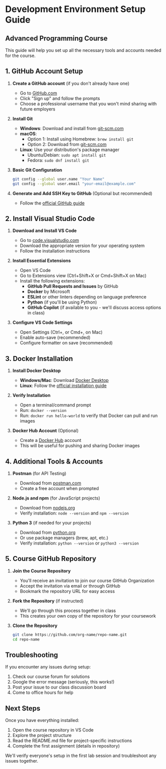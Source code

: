 # Development Environment Setup Guide
## Advanced Programming Course

This guide will help you set up all the necessary tools and accounts needed for the course.

## 1. GitHub Account Setup

1. **Create a GitHub account** (if you don't already have one)
   - Go to [GitHub.com](https://github.com/)
   - Click "Sign up" and follow the prompts
   - Choose a professional username that you won't mind sharing with future employers

2. **Install Git**
   - **Windows**: Download and install from [git-scm.com](https://git-scm.com/download/win)
   - **macOS**: 
     - Option 1: Install using Homebrew: `brew install git`
     - Option 2: Download from [git-scm.com](https://git-scm.com/download/mac)
   - **Linux**: Use your distribution's package manager
     - Ubuntu/Debian: `sudo apt install git`
     - Fedora: `sudo dnf install git`

3. **Basic Git Configuration**
   ```bash
   git config --global user.name "Your Name"
   git config --global user.email "your-email@example.com"
   ```

4. **Generate and Add SSH Key to GitHub** (Optional but recommended)
   - Follow the [official GitHub guide](https://docs.github.com/en/authentication/connecting-to-github-with-ssh/generating-a-new-ssh-key-and-adding-it-to-the-ssh-agent)

## 2. Install Visual Studio Code

1. **Download and Install VS Code**
   - Go to [code.visualstudio.com](https://code.visualstudio.com/)
   - Download the appropriate version for your operating system
   - Follow the installation instructions

2. **Install Essential Extensions**
   - Open VS Code
   - Go to Extensions view (Ctrl+Shift+X or Cmd+Shift+X on Mac)
   - Install the following extensions:
     - **GitHub Pull Requests and Issues** by GitHub
     - **Docker** by Microsoft
     - **ESLint** or other linters depending on language preference
     - **Python** (if you'll be using Python)
     - **GitHub Copilot** (if available to you - we'll discuss access options in class)

3. **Configure VS Code Settings**
   - Open Settings (Ctrl+, or Cmd+, on Mac)
   - Enable auto-save (recommended)
   - Configure formatter on save (recommended)

## 3. Docker Installation

1. **Install Docker Desktop**
   - **Windows/Mac**: Download [Docker Desktop](https://www.docker.com/products/docker-desktop)
   - **Linux**: Follow the [official installation guide](https://docs.docker.com/engine/install/)

2. **Verify Installation**
   - Open a terminal/command prompt
   - Run: `docker --version`
   - Run: `docker run hello-world` to verify that Docker can pull and run images

3. **Docker Hub Account** (Optional)
   - Create a [Docker Hub](https://hub.docker.com/) account
   - This will be useful for pushing and sharing Docker images

## 4. Additional Tools & Accounts

1. **Postman** (for API Testing)
   - Download from [postman.com](https://www.postman.com/downloads/)
   - Create a free account when prompted

2. **Node.js and npm** (for JavaScript projects)
   - Download from [nodejs.org](https://nodejs.org/)
   - Verify installation: `node --version` and `npm --version`

3. **Python 3** (if needed for your projects)
   - Download from [python.org](https://www.python.org/downloads/)
   - Or use package managers (brew, apt, etc.)
   - Verify installation: `python --version` or `python3 --version`

## 5. Course GitHub Repository

1. **Join the Course Repository**
   - You'll receive an invitation to join our course GitHub Organization
   - Accept the invitation via email or through GitHub
   - Bookmark the repository URL for easy access

2. **Fork the Repository** (if instructed)
   - We'll go through this process together in class
   - This creates your own copy of the repository for your coursework

3. **Clone the Repository**
   ```bash
   git clone https://github.com/org-name/repo-name.git
   cd repo-name
   ```

## Troubleshooting

If you encounter any issues during setup:
1. Check our course forum for solutions
2. Google the error message (seriously, this works!)
3. Post your issue to our class discussion board
4. Come to office hours for help

## Next Steps

Once you have everything installed:
1. Open the course repository in VS Code
2. Explore the project structure
3. Read the README.md file for project-specific instructions
4. Complete the first assignment (details in repository)

We'll verify everyone's setup in the first lab session and troubleshoot any issues together.